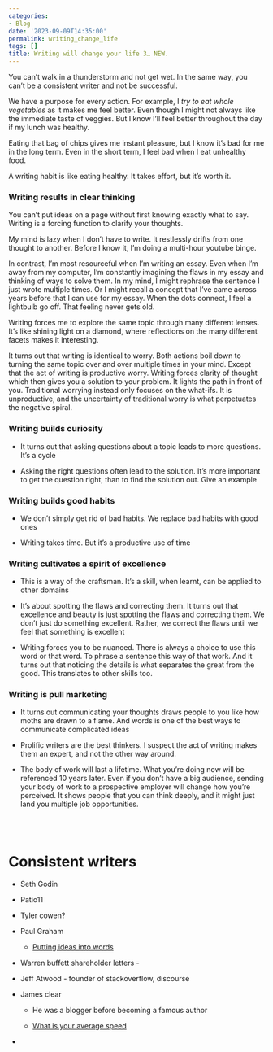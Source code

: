 ```yaml
---
categories:
- Blog
date: '2023-09-09T14:35:00'
permalink: writing_change_life
tags: []
title: Writing will change your life 3… NEW.
---
```


You can’t walk in a thunderstorm and not get wet. In the same way, you can’t be a consistent writer and not be successful.<br />

We have a purpose for every action. For example, I <i>try to eat whole vegetables</i> as it makes me feel better. Even though I might not always like the immediate taste of veggies. But I know I’ll feel better throughout the day if my lunch was healthy. <br />

Eating that bag of chips gives me instant pleasure, but I know it’s bad for me in the long term. Even in the short term, I feel bad when I eat unhealthy food. <br />

A writing habit is like eating healthy. It takes effort, but it’s worth it. <br />

### <b>Writing results in clear thinking</b>
You can’t put ideas on a page without first knowing exactly what to say. Writing is a forcing function to clarify your thoughts. <br />

My mind is lazy when I don’t have to write. It restlessly drifts from one thought to another. Before I know it, I’m doing a multi-hour youtube binge. <br />

In contrast, I’m most resourceful when I’m writing an essay. Even when I’m away from my computer, I’m constantly imagining the flaws in my essay and thinking of ways to solve them. In my mind, I might rephrase the sentence I just wrote multiple times. Or I might recall a concept that I’ve came across years before that I can use for my essay. When the dots connect, I feel a lightbulb go off. That feeling never gets old.<br />

Writing forces me to explore the same topic through many different lenses. It’s like shining light on a diamond, where reflections on the many different facets makes it interesting. <br />

It turns out that writing is identical to worry. Both actions boil down to turning the same topic over and over multiple times in your mind. Except that the act of writing is productive worry. Writing forces clarity of thought which then gives you a solution to your problem. It lights the path in front of you. Traditional worrying instead only focuses on the what-ifs. It is unproductive, and the uncertainty of traditional worry is what perpetuates the negative spiral.<br />

### Writing builds curiosity
- It turns out that asking questions about a topic leads to more questions. It’s a cycle<br />

- Asking the right questions often lead to the solution. It’s more important to get the question right, than to find the solution out. Give an example<br />

### Writing builds good habits
- We don’t simply get rid of bad habits. We replace bad habits with good ones<br />

- Writing takes time. But it’s a productive use of time<br />

### Writing cultivates a spirit of excellence
- This is a way of the craftsman. It’s a skill, when learnt, can be applied to other domains<br />

- It’s about spotting the flaws and correcting them. It turns out that excellence and beauty is just spotting the flaws and correcting them. We don’t just do something excellent. Rather, we correct the flaws until we feel that something is excellent<br />

- Writing forces you to be nuanced. There is always a choice to use this word or that word. To phrase a sentence this way of that work. And it turns out that noticing the details is what separates the great from the good. This translates to other skills too.<br />

### Writing is pull marketing
- It turns out communicating your thoughts draws people to you like how moths are drawn to a flame. And words is one of the best ways to communicate complicated ideas<br />

- Prolific writers are the best thinkers. I suspect the act of writing makes them an expert, and not the other way around. <br />

- The body of work will last a lifetime. What you’re doing now will be referenced 10 years later. Even if you don’t have a big audience, sending your body of work to a prospective employer will change how you’re perceived. It shows people that you can think deeply, and it might just land you multiple job opportunities.<br />

<br />

<br />

# Consistent writers
- Seth Godin<br />

- Patio11<br />

- Tyler cowen?<br />

- Paul Graham<br />

    - <a href="/c8c30df5aab543759db5ce4a0e7c227f">Putting ideas into words</a><br />

- Warren buffett shareholder letters - <br />

- Jeff Atwood - founder of stackoverflow, discourse<br />

- James clear<br />

    - He was a blogger before becoming a famous author<br />

    - <a href="https://web.archive.org/web/20200810193719/https://jamesclear.com/average-speed">What is your average speed</a><br />

- <br />
